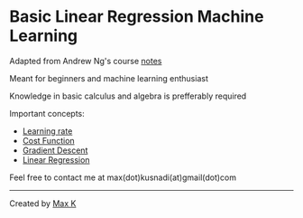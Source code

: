 # Basic Linear Regression Machine Learning

Adapted from Andrew Ng's course [notes](http://www.holehouse.org/mlclass/01_02_Introduction_regression_analysis_and_gr.html)

Meant for beginners and machine learning enthusiast

Knowledge in basic calculus and algebra is prefferably required

Important concepts:
- [Learning rate](http://users.ics.aalto.fi/jhollmen/dippa/node22.html)
- [Cost Function](https://en.wikipedia.org/wiki/Loss_function)
- [Gradient Descent](https://en.wikipedia.org/wiki/Gradient_descent)
- [Linear Regression](https://en.wikipedia.org/wiki/Linear_regression)

Feel free to contact me at max(dot)kusnadi(at)gmail(dot)com

***
Created by [Max K](http://maxkusnadi.github.io)
